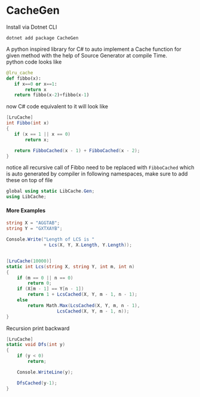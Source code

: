 # CacheGen

Install via Dotnet CLI
```
dotnet add package CacheGen
```


A python inspired library for C# to auto implement a Cache function for given method with the help of Source Generator at compile Time.<br>
python code looks like
```py
@lru_cache
def fibbo(x):
   if x==0 or x==1:
       return x
   return fibbo(x-2)+fibbo(x-1)
```
 
 now C# code equivalent to it will look like
 ```cs
 [LruCache]
int Fibbo(int x)
{
    if (x == 1 || x == 0)
        return x;

    return FibboCached(x - 1) + FibboCached(x - 2);
}
```
notice all recursive call of Fibbo need to be replaced with `FibboCached` which is auto generated by compiler in following namespaces, make sure to add these on top of file

```cs
global using static LibCache.Gen;
using LibCache;
```


#### More Examples

```cs
string X = "AGGTAB";
string Y = "GXTXAYB";

Console.Write("Length of LCS is "
              + Lcs(X, Y, X.Length, Y.Length));


[LruCache(10000)]
static int Lcs(string X, string Y, int m, int n)
{
    if (m == 0 || n == 0)
        return 0;
    if (X[m - 1] == Y[n - 1])
        return 1 + LcsCached(X, Y, m - 1, n - 1);
    else
        return Math.Max(LcsCached(X, Y, m, n - 1),
                   LcsCached(X, Y, m - 1, n));
}
```

Recursion print backward
```cs
[LruCache]
static void Dfs(int y)
{
    if (y < 0)
        return;

    Console.WriteLine(y);

    DfsCached(y-1);
}
```
